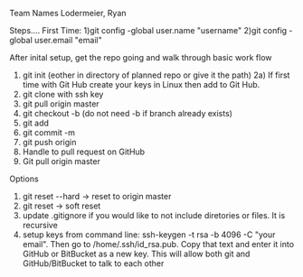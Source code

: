 Team Names
Lodermeier, Ryan

Steps....
First Time:
1)git config -global user.name "username"
2)git config -global user.email "email"

After inital setup, get the repo going and walk through basic work flow
1) git init (eother in directory of planned repo or give it the path)
2a) If first time with Git Hub create your keys in Linux then add to Git Hub. 
2) git clone with ssh key
3) git pull origin master
4) git checkout -b <branch> (do not need -b if branch already exists)
5) git add <files>
6) git commit -m <comment>
7) git push origin <branch name>
8) Handle to pull request on GitHub
9) Git pull origin master 

Options
1) git reset --hard -> reset to origin master
2) git reset -> soft reset
3) update .gitignore if you would like to not include diretories or files.  It is recursive
4) setup keys from command line: ssh-keygen -t rsa -b 4096 -C "your email".  Then go to /home/.ssh/id_rsa.pub.  Copy that text and enter it into GitHub or BitBucket as a new key.  This will allow both git and GitHub/BitBucket to talk to each other
